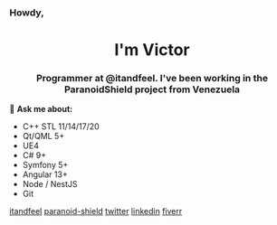 ### Howdy,

<h1 align="center">I'm Victor</h1>
<h3 align="center">Programmer at @itandfeel. I've been working in the ParanoidShield project from Venezuela</h3>

💬 **Ask me about:**
- C++ STL 11/14/17/20
- Qt/QML 5+
- UE4
- C# 9+
- Symfony 5+
- Angular 13+
- Node / NestJS
- Git

[itandfeel](https://www.itandfeel.com)
[paranoid-shield](https://www.paranoid-shield.com)
[twitter](https://twitter.com/hallo_w3lt)
[linkedin](https://linkedin.com/in/develop3r)
[fiverr](https://www.fiverr.com/itandfeel)
